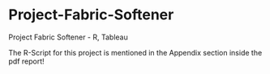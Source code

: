 # Project-Fabric-Softener
Project Fabric Softener - R, Tableau

The R-Script for this project is mentioned in the Appendix section inside the pdf report!
